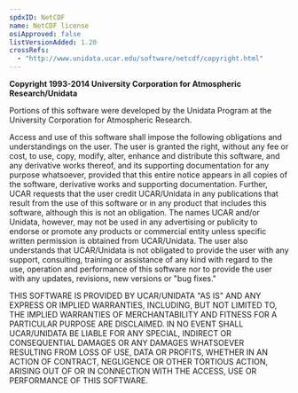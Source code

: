 ```yaml
---
spdxID: NetCDF
name: NetCDF license
osiApproved: false
listVersionAdded: 1.20
crossRefs: 
  - "http://www.unidata.ucar.edu/software/netcdf/copyright.html"
---
```


**Copyright 1993-2014 University Corporation for Atmospheric Research/Unidata**

Portions of this software were developed by the Unidata Program at the University Corporation for Atmospheric Research.

Access and use of this software shall impose the following obligations and understandings on the user. The user is granted the right, without any fee or cost, to use, copy, modify, alter, enhance and distribute this software, and any derivative works thereof, and its supporting documentation for any purpose whatsoever, provided that this entire notice appears in all copies of the software, derivative works and supporting documentation. Further, UCAR requests that the user credit UCAR/Unidata in any publications that result from the use of this software or in any product that includes this software, although this is not an obligation. The names UCAR and/or Unidata, however, may not be used in any advertising or publicity to endorse or promote any products or commercial entity unless specific written permission is obtained from UCAR/Unidata. The user also understands that UCAR/Unidata is not obligated to provide the user with any support, consulting, training or assistance of any kind with regard to the use, operation and performance of this software nor to provide the user with any updates, revisions, new versions or "bug fixes."

THIS SOFTWARE IS PROVIDED BY UCAR/UNIDATA "AS IS" AND ANY EXPRESS OR IMPLIED WARRANTIES, INCLUDING, BUT NOT LIMITED TO, THE IMPLIED WARRANTIES OF MERCHANTABILITY AND FITNESS FOR A PARTICULAR PURPOSE ARE DISCLAIMED. IN NO EVENT SHALL UCAR/UNIDATA BE LIABLE FOR ANY SPECIAL, INDIRECT OR CONSEQUENTIAL DAMAGES OR ANY DAMAGES WHATSOEVER RESULTING FROM LOSS OF USE, DATA OR PROFITS, WHETHER IN AN ACTION OF CONTRACT, NEGLIGENCE OR OTHER TORTIOUS ACTION, ARISING OUT OF OR IN CONNECTION WITH THE ACCESS, USE OR PERFORMANCE OF THIS SOFTWARE.
